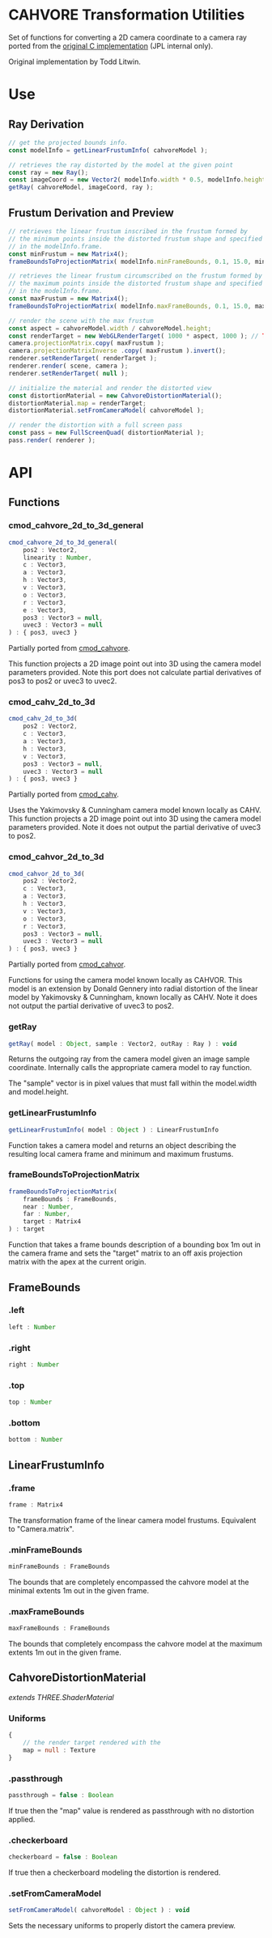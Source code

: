 # CAHVORE Transformation Utilities

Set of functions for converting a 2D camera coordinate to a camera ray ported from the [original C implementation](https://github.jpl.nasa.gov/telitwin/cmod/blob/master/model/cmod_cahv.c) (JPL internal only).

Original implementation by Todd Litwin.

# Use

## Ray Derivation
```js
// get the projected bounds info.
const modelInfo = getLinearFrustumInfo( cahvoreModel );

// retrieves the ray distorted by the model at the given point
const ray = new Ray();
const imageCoord = new Vector2( modelInfo.width * 0.5, modelInfo.height * 0.5 );
getRay( cahvoreModel, imageCoord, ray );
```

## Frustum Derivation and Preview
```js
// retrieves the linear frustum inscribed in the frustum formed by
// the minimum points inside the distorted frustum shape and specified
// in the modelInfo.frame.
const minFrustum = new Matrix4();
frameBoundsToProjectionMatrix( modelInfo.minFrameBounds, 0.1, 15.0, minFrustum );

// retrieves the linear frustum circumscribed on the frustum formed by
// the maximum points inside the distorted frustum shape and specified
// in the modelInfo.frame.
const maxFrustum = new Matrix4();
frameBoundsToProjectionMatrix( modelInfo.maxFrameBounds, 0.1, 15.0, maxFrustum );

// render the scene with the max frustum
const aspect = cahvoreModel.width / cahvoreModel.height;
const renderTarget = new WebGLRenderTarget( 1000 * aspect, 1000 ); // TODO: set from model dimensions
camera.projectionMatrix.copy( maxFrustum );
camera.projectionMatrixInverse .copy( maxFrustum ).invert();
renderer.setRenderTarget( renderTarget );
renderer.render( scene, camera );
renderer.setRenderTarget( null );

// initialize the material and render the distorted view
const distortionMaterial = new CahvoreDistortionMaterial();
distortionMaterial.map = renderTarget;
distortionMaterial.setFromCameraModel( cahvoreModel );

// render the distortion with a full screen pass
const pass = new FullScreenQuad( distortionMaterial );
pass.render( renderer );
```

# API

## Functions

### cmod_cahvore_2d_to_3d_general

```js
cmod_cahvore_2d_to_3d_general(
	pos2 : Vector2,
	linearity : Number,
	c : Vector3,
	a : Vector3,
	h : Vector3,
	v : Vector3,
	o : Vector3,
	r : Vector3,
	e : Vector3,
	pos3 : Vector3 = null,
	uvec3 : Vector3 = null
) : { pos3, uvec3 }
```

Partially ported from [cmod_cahvore](https://github.jpl.nasa.gov/telitwin/cmod/blob/7eae22ecfcf5e6c98c10829f3dfdc05ff7614f02/model/cmod_cahvore.c#L142-L431).

This function projects a 2D image point out into 3D using the camera model parameters provided. Note this port does not calculate partial derivatives of pos3 to pos2 or uvec3 to uvec2.

### cmod_cahv_2d_to_3d

```js
cmod_cahv_2d_to_3d(
	pos2 : Vector2,
	c : Vector3,
	a : Vector3,
	h : Vector3,
	v : Vector3,
	pos3 : Vector3 = null,
	uvec3 : Vector3 = null
) : { pos3, uvec3 }
```

Partially ported from [cmod_cahv](https://github.jpl.nasa.gov/telitwin/cmod/blob/7eae22ecfcf5e6c98c10829f3dfdc05ff7614f02/model/cmod_cahv.c#L57-L123).

Uses the Yakimovsky & Cunningham camera model known locally as CAHV. This function projects a 2D image point out into 3D using the camera model parameters provided. Note it does not output the partial derivative of uvec3 to pos2.

### cmod_cahvor_2d_to_3d

```js
cmod_cahvor_2d_to_3d(
	pos2 : Vector2,
	c : Vector3,
	a : Vector3,
	h : Vector3,
	v : Vector3,
	o : Vector3,
	r : Vector3,
	pos3 : Vector3 = null,
	uvec3 : Vector3 = null
) : { pos3, uvec3 }
```

Partially ported from [cmod_cahvor](https://github.jpl.nasa.gov/telitwin/cmod/blob/7eae22ecfcf5e6c98c10829f3dfdc05ff7614f02/model/cmod_cahvor.c#L72-L288).

Functions for using the camera model known locally as CAHVOR. This model is an extension by Donald Gennery into radial distortion of the linear model by Yakimovsky & Cunningham, known locally as CAHV. Note it does not output the partial derivative of uvec3 to pos2.

### getRay

```js
getRay( model : Object, sample : Vector2, outRay : Ray ) : void
```

Returns the outgoing ray from the camera model given an image sample coordinate. Internally calls the appropriate camera model to ray function.

The "sample" vector is in pixel values that must fall within the model.width and model.height.

### getLinearFrustumInfo

```js
getLinearFrustumInfo( model : Object ) : LinearFrustumInfo
```

Function takes a camera model and returns an object describing the resulting local camera frame and minimum and maximum frustums.

### frameBoundsToProjectionMatrix

```js
frameBoundsToProjectionMatrix(
	frameBounds : FrameBounds,
	near : Number,
	far : Number,
	target : Matrix4
) : target
```

Function that takes a frame bounds description of a bounding box 1m out in the camera frame and sets the "target" matrix to an off axis projection matrix with the apex at the current origin.

## FrameBounds

### .left

```js
left : Number
```

### .right

```js
right : Number
```

### .top

```js
top : Number
```

### .bottom

```js
bottom : Number
```

## LinearFrustumInfo

### .frame

```js
frame : Matrix4
```

The transformation frame of the linear camera model frustums. Equivalent to "Camera.matrix".

### .minFrameBounds

```js
minFrameBounds : FrameBounds
```

The bounds that are completely encompassed the cahvore model at the minimal extents 1m out in the given frame.

### .maxFrameBounds

```js
maxFrameBounds : FrameBounds
```

The bounds that completely encompass the cahvore model at the maximum extents 1m out in the given frame.

## CahvoreDistortionMaterial

_extends THREE.ShaderMaterial_

### Uniforms

```js
{
	// the render target rendered with the
	map = null : Texture
}
```

### .passthrough

```js
passthrough = false : Boolean
```

If true then the "map" value is rendered as passthrough with no distortion applied.

### .checkerboard

```js
checkerboard = false : Boolean
```

If true then a checkerboard modeling the distortion is rendered.

### .setFromCameraModel

```js
setFromCameraModel( cahvoreModel : Object ) : void
```

Sets the necessary uniforms to properly distort the camera preview.
